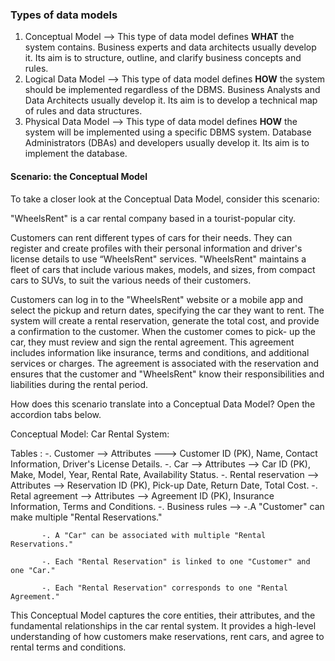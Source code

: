 ### Types of data models
1. Conceptual Model --> This type of data model defines **WHAT** the system contains. Business experts and data architects usually develop it. Its aim is to structure, outline, and clarify business concepts and rules. 
2. Logical Data Model --> This type of data model defines **HOW** the system should be implemented regardless of the DBMS. Business Analysts and Data Architects usually develop it. Its aim is to develop a technical map of rules and data structures. 
3. Physical Data Model --> This type of data model defines **HOW** the system will be implemented using a specific DBMS system. Database Administrators (DBAs) and developers usually develop it. Its aim is to implement the database.

#### Scenario: the Conceptual Model

To take a closer look at the Conceptual Data Model, consider this scenario: 

"WheelsRent" is a car rental company based in a tourist-popular city. 

Customers can rent different types of cars for their needs. 
They can register and create profiles with their personal information and driver's license details to use “WheelsRent" services. 
"WheelsRent" maintains a fleet of cars that include various makes, models, and sizes, from compact cars to SUVs, to suit the various needs of their customers.

Customers can log in to the "WheelsRent" website or a mobile app and select the pickup and return dates, specifying the car they want to rent. 
The system will create a rental reservation, generate the total cost, and provide a confirmation to the customer. 
When the customer comes to pick- up the car, they must review and sign the rental agreement. 
This agreement includes information like insurance, terms and conditions, and additional services or charges. The agreement is associated with the reservation and ensures that the customer and "WheelsRent" know their responsibilities and liabilities during the rental period.

How does this scenario translate into a Conceptual Data Model? Open the accordion tabs below.

Conceptual Model: Car Rental System:

Tables : 
 -. Customer --> Attributes  ---> Customer ID (PK), Name, Contact Information, Driver's License Details.
 -. Car --> Attributes --> Car ID (PK), Make, Model, Year, Rental Rate, Availability Status.
 -. Rental reservation --> Attributes --> Reservation ID (PK), Pick-up Date, Return Date, Total Cost.
 -. Retal agreement --> Attributes --> Agreement ID (PK), Insurance Information, Terms and Conditions.
 -. Business rules --> 
           -.A "Customer" can make multiple "Rental Reservations."

           -. A "Car" can be associated with multiple "Rental Reservations."

           -. Each "Rental Reservation" is linked to one "Customer" and one "Car."

           -. Each "Rental Reservation" corresponds to one "Rental Agreement."

This Conceptual Model captures the core entities, their attributes, and the fundamental relationships in the car rental system. It provides a high-level understanding of how customers make reservations, rent cars, and agree to rental terms and conditions.

